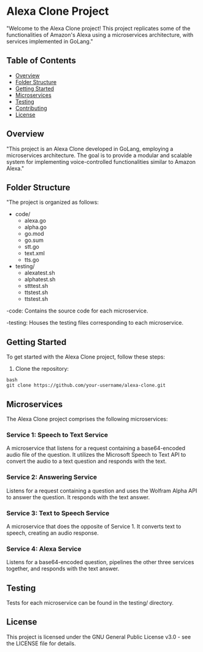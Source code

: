 # Alexa Clone Project

"Welcome to the Alexa Clone project! This project replicates some of the functionalities of Amazon's Alexa using a microservices architecture, with services implemented in GoLang."

## Table of Contents

- [Overview](#overview)
- [Folder Structure](#folder-structure)
- [Getting Started](#getting-started)
- [Microservices](#microservices)
- [Testing](#testing)
- [Contributing](#contributing)
- [License](#license)

## Overview

"This project is an Alexa Clone developed in GoLang, employing a microservices architecture. The goal is to provide a modular and scalable system for implementing voice-controlled functionalities similar to Amazon Alexa."

## Folder Structure

"The project is organized as follows:

- code/
  - alexa.go
  - alpha.go
  - go.mod
  - go.sum
  - stt.go
  - text.xml
  - tts.go
- testing/
  - alexatest.sh
  - alphatest.sh
  - stttest.sh
  - ttstest.sh
  - ttstest.sh
 
-code: Contains the source code for each microservice.

-testing: Houses the testing files corresponding to each microservice.

## Getting Started
To get started with the Alexa Clone project, follow these steps:

1. Clone the repository:

```
bash
git clone https://github.com/your-username/alexa-clone.git
```

## Microservices
The Alexa Clone project comprises the following microservices:

### Service 1: Speech to Text Service
A microservice that listens for a request containing a base64-encoded audio file of the question. It utilizes the Microsoft Speech to Text API to convert the audio to a text question and responds with the text.

### Service 2: Answering Service
Listens for a request containing a question and uses the Wolfram Alpha API to answer the question. It responds with the text answer.

### Service 3: Text to Speech Service
A microservice that does the opposite of Service 1. It converts text to speech, creating an audio response.

### Service 4: Alexa Service
Listens for a base64-encoded question, pipelines the other three services together, and responds with the text answer.

## Testing
Tests for each microservice can be found in the testing/ directory.

## License
This project is licensed under the GNU General Public License v3.0 - see the LICENSE file for details.


 
